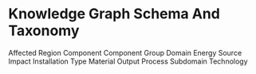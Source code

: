 # Knowledge Graph Schema And Taxonomy

Affected Region
Component
Component Group
Domain
Energy Source
Impact
Installation Type
Material
Output
Process
Subdomain
Technology
